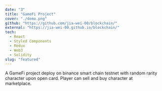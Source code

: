 ```yaml
---
date: "3"
title: "GameFi Project"
cover: "./demo.png"
github: "https://github.com/jia-wei-00/blockchain/"
external: "https://jia-wei-00.github.io/blockchain/"
tech:
  - React
  - Styled Components
  - Redux
  - Web3
  - Solidity
slug: "featured"
---
```


A GameFi project deploy on binance smart chain testnet with random rarity character upon open card. Player can sell and buy character at marketplace.
